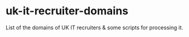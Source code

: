 uk-it-recruiter-domains
=======================

List of the domains of UK IT recruiters &amp; some scripts for processing it.